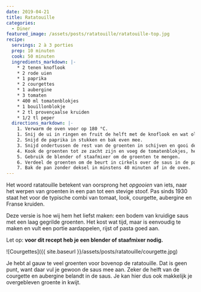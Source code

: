 ```yaml
---
date: 2019-04-21
title: Ratatouille
categories:
  - Diner
featured_image: /assets/posts/ratatouille/ratatouille-top.jpg
recipe:
  servings: 2 à 3 porties
  prep: 10 minuten
  cook: 50 minuten
  ingredients_markdown: |-
    * 2 tenen knoflook
    * 2 rode uien
    * 1 paprika
    * 2 courgettes
    * 1 aubergine
    * 3 tomaten
    * 400 ml tomatenblokjes
    * 1 bouillonblokje
    * 2 tl provençaalse kruiden
    * 1/2 tl peper
  directions_markdown: |-
    1. Verwarm de oven voor op 180 °C.
    1. Snij de ui in ringen en fruit de helft met de knoflook en wat olie in een diepe pan.
    2. Snijd de paprika in stukken en bak even mee.
    3. Snijd ondertussen de rest van de groenten in schijven en gooi de uiteindes en overblijfselen bij de pan totdat je ongeveer even grote stapeltjes hebt.
    4. Kook de groenten tot ze zacht zijn en voeg de tomatenblokjes, het bouillonblokje en de kruiden toe. Kook 5 minuten mee.
    5. Gebruik de blender of staafmixer om de groenten te mengen.
    6. Verdeel de groenten om de beurt in cirkels over de saus in de pan. Bestrijk met wat olijfolie, zout en peper.
    7. Bak de pan zonder deksel in minstens 40 minuten af in de oven.
---
```

Het woord ratatouille betekent van oorsprong het _opgooien_ van iets, naar het werpen van groenten in een pan tot een stevige stoof. Pas sinds 1930 staat het voor de typische combi van tomaat, look, courgette, aubergine en Franse kruiden.

Deze versie is hoe wij hem het liefst maken: een bodem van kruidige saus met een laag gegrilde groenten. Het kost wat tijd, maar is eenvoudig te maken en vult een portie aardappelen, rijst of pasta goed aan.

Let op: **voor dit recept heb je een blender of staafmixer nodig.**

![Courgettes]({{ site.baseurl }}/assets/posts/ratatouille/courgette.jpg)

Je hebt al gauw te veel groenten voor bovenop de ratatouille. Dat is geen punt, want daar vul je gewoon de saus mee aan. Zeker de helft van de courgette en aubergine belandt in de saus. Je kan hier dus ook makkelijk je overgebleven groente in kwijt.

